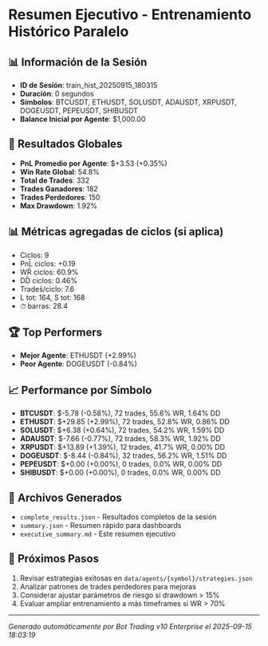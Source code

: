 # Resumen Ejecutivo - Entrenamiento Histórico Paralelo

## 📊 Información de la Sesión
- **ID de Sesión**: train_hist_20250915_180315
- **Duración**: 0 segundos
- **Símbolos**: BTCUSDT, ETHUSDT, SOLUSDT, ADAUSDT, XRPUSDT, DOGEUSDT, PEPEUSDT, SHIBUSDT
- **Balance Inicial por Agente**: $1,000.00

## 🎯 Resultados Globales
- **PnL Promedio por Agente**: $+3.53 (+0.35%)
- **Win Rate Global**: 54.8%
- **Total de Trades**: 332
- **Trades Ganadores**: 182
- **Trades Perdedores**: 150
- **Max Drawdown**: 1.92%

## 📊 Métricas agregadas de ciclos (si aplica)
- Ciclos: 9
- PnL̄ ciclos: +0.19
- WR̄ ciclos: 60.9%
- DD̄ ciclos: 0.46%
- Trades̄/ciclo: 7.6
- L tot: 164, S tot: 168
- ⏱̄ barras: 28.4


## 🏆 Top Performers
- **Mejor Agente**: ETHUSDT (+2.99%)
- **Peor Agente**: DOGEUSDT (-0.84%)

## 📈 Performance por Símbolo
- **BTCUSDT**: $-5.78 (-0.58%), 72 trades, 55.6% WR, 1.64% DD
- **ETHUSDT**: $+29.85 (+2.99%), 72 trades, 52.8% WR, 0.86% DD
- **SOLUSDT**: $+6.38 (+0.64%), 72 trades, 54.2% WR, 1.59% DD
- **ADAUSDT**: $-7.66 (-0.77%), 72 trades, 58.3% WR, 1.92% DD
- **XRPUSDT**: $+13.89 (+1.39%), 12 trades, 41.7% WR, 0.00% DD
- **DOGEUSDT**: $-8.44 (-0.84%), 32 trades, 56.2% WR, 1.51% DD
- **PEPEUSDT**: $+0.00 (+0.00%), 0 trades, 0.0% WR, 0.00% DD
- **SHIBUSDT**: $+0.00 (+0.00%), 0 trades, 0.0% WR, 0.00% DD

## 📁 Archivos Generados
- `complete_results.json` - Resultados completos de la sesión
- `summary.json` - Resumen rápido para dashboards
- `executive_summary.md` - Este resumen ejecutivo

## 🎯 Próximos Pasos
1. Revisar estrategias exitosas en `data/agents/{symbol}/strategies.json`
2. Analizar patrones de trades perdedores para mejoras
3. Considerar ajustar parámetros de riesgo si drawdown > 15%
4. Evaluar ampliar entrenamiento a más timeframes si WR > 70%

---
*Generado automáticamente por Bot Trading v10 Enterprise el 2025-09-15 18:03:19*
